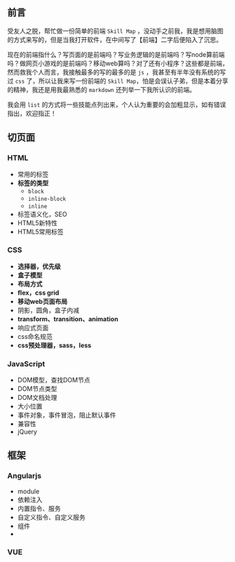 ## 前言

受友人之脱，帮忙做一份简单的前端 `Skill Map` ，没动手之前我，我是想用脑图的方式来写的，但是当我打开软件，在中间写了【前端】二字后便陷入了沉思。

现在的前端指什么？写页面的是前端吗？写业务逻辑的是前端吗？写node算前端吗？做网页小游戏的是前端吗？移动web算吗？对了还有小程序？这些都是前端，然而救我个人而言，我接触最多的写的最多的是 `js` ，我甚至有半年没有系统的写过 `css` 了，所以让我来写一份前端的 `Skill Map`，怕是会误认子弟，但是本着分享的精神，我还是用我最熟悉的 `markdown` 还列举一下我所认识的前端。

我会用 `list` 的方式将一些技能点列出来，个人认为重要的会加粗显示，如有错误指出，欢迎指正！


## 切页面

### HTML
- 常用的标签
- **标签的类型**
    - `block`
    - `inline-block`
    - `inline`
- 标签语义化，SEO
- HTML5新特性
- HTML5常用标签

### CSS

- **选择器，优先级**
- **盒子模型**
- **布局方式**
- **flex，css grid**
- **移动web页面布局**
- 阴影，圆角，盒子内减
- **transform、transition、animation**
- 响应式页面
- css命名规范
- **css预处理器，sass，less**

### JavaScript

- DOM模型，查找DOM节点
- DOM节点类型
- DOM文档处理
- 大小位置
- 事件对象，事件冒泡，阻止默认事件
- 兼容性
- jQuery


## 框架

### Angularjs

- module
- 依赖注入
- 内置指令、服务
- 自定义指令、自定义服务
- 组件
- 


### VUE
